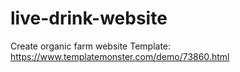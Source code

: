 # live-drink-website
Create organic farm website
Template: https://www.templatemonster.com/demo/73860.html
